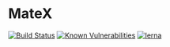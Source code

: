 # MateX

 [![Build Status](https://travis-ci.com/tyrcord/matex.svg?branch=master)](https://travis-ci.com/tyrcord/matex)
 [![Known Vulnerabilities](https://snyk.io/test/github/tyrcord/matex/badge.svg?targetFile=package.json)](https://snyk.io/test/github/tyrcord/matex?targetFile=package.json)
[![lerna](https://img.shields.io/badge/maintained%20with-lerna-cc00ff.svg)](https://lerna.js.org/)
